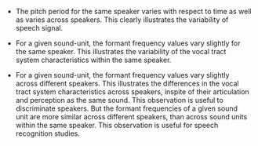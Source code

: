 - The pitch period for the same speaker varies with respect to time as well as varies across speakers. This clearly illustrates the variability of speech signal.

- For a given sound-unit, the formant frequency values vary slightly for the same speaker. This illustrates the variability of the vocal tract system characteristics within the same speaker.

- For a given sound-unit, the formant frequency values vary slightly across different speakers. This illustrates the differences in the vocal tract system characteristics across speakers, inspite of their articulation and perception as the same sound. This observation is useful to discriminate speakers. But the formant frequencies of a given sound unit are more similar across different speakers, than across sound units within the same speaker. This observation is useful for speech recognition studies.

